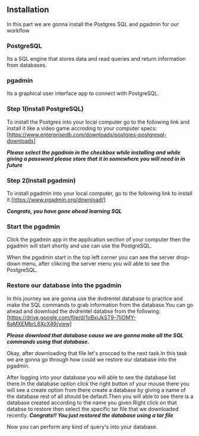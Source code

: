 ## Installation

In this part we are gonna install the Postgres SQL and pgadmin for our workflow

### PostgreSQL 

Its a SQL engine that stores data and read queries and return information from databases.

### pgadmin

Its a graphical user interface app to connect with PostgreSQL.

### Step 1(Install PostgreSQL) 
To install the Postgres into your local computer go to the following link and install it like a video game accroding to your computer specs:[https://www.enterprisedb.com/downloads/postgres-postgresql-downloads]

***Please select the pgadmin in the checkbox while installing and while giving a password please store that it in somewhere you will need in in future***

### Step 2(Install pgadmin)
To install pgadmin into your local computer, go to the following link to install it.[https://www.pgadmin.org/download/]

***Congrats, you have gone ahead learning SQL***

### Start the pgadmin
Click the pgadmin app in the application section of your computer then the pgadmin will start shortly and use can use the PostgreSQL.

When the pgadmin start in the top left corner you can see the server drop-down menu, after clikcing the server menu you will able to see the PostgreSQL.

### Restore our database into the pgadmin
In this journey we are gonna use the dvdrentel database to practice and make the SQL commands to grab information from the database.You can go ahead and download the dvdrentel databse from the following: [https://drive.google.com/file/d/1oBxiJkST9-7IjOMY-8aMXEMbrL6XcX49/view]

***Please download that database cause we are gonna make all the SQL commands using that database.***

Okay, after downloading that file let's procced to the next task.In this task we are gonna go through how could we restore our database into the pgadmin.

After logging into your database you will able to see the database list there.In the database option click the right button of your mouse there you will see a create option from there create a database by giving a name of the database rest of all should be default.Then you will able to see there is a database created according to the name you given.Right click on that databse to restore then select the specific tar file that we downloaded recently.
***Congrats!! You just restored the database using a tar file***

Now you can perform any kind of query's into your database.